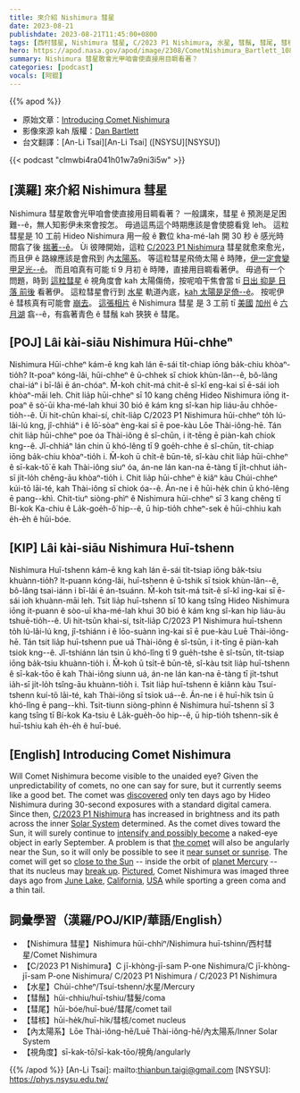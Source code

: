 ```yaml
---
title: 來介紹 Nishimura 彗星
date: 2023-08-21
publishdate: 2023-08-21T11:45:00+0800
tags: [西村彗星, Nishimura 彗星, C/2023 P1 Nishimura, 水星, 彗鬚, 彗尾, 彗核, 內太陽系, 視角度]
hero: https://apod.nasa.gov/apod/image/2308/CometNishimura_Bartlett_1080.jpg
summary: Nishimura 彗星敢會光甲咱會使直接用目睭看著？
categories: [podcast]
vocals: [阿錕]
---
```


{{% apod %}}

- 原始文章：[Introducing Comet Nishimura](https://apod.nasa.gov/apod/ap230821.html)
- 影像來源 kah 版權：[Dan Bartlett](https://www.astrobin.com/users/h2ologg/)
- 台文翻譯：[An-Li Tsai][An-Li Tsai] ([NSYSU][NSYSU])

{{< podcast "clmwbi4ra041h01w7a9ni3i5w" >}}

## [漢羅] 來介紹 Nishimura 彗星
Nishimura 彗星敢會光甲咱會使直接用目睭看著？
一般講來，彗星 ê 預測是足困難--ê，無人知影伊未來會按怎。
毋過這馬這个時期應該是會使臆看覓 leh。
這粒彗星是 10 工前 Hideo Nishimura 用一般 ê 數位 kha-mé-lah 開 30 秒 ê 感光時間翕了後 [揣著--ê][discovered]。
Ùi 彼陣開始，這粒 [C/2023 P1 Nishimura][C/2023 P1 Nishimura] 彗星就愈來愈光，而且伊 ê 路線應該是會飛到 內[太陽系][Solar System]。
等這粒彗星飛倚太陽 ê 時陣，[伊一定會變甲足光--ê][intensify and possibly become]。
而且咱真有可能 tī 9 月初 ê 時陣，直接用目睭看著伊。
毋過有一个問題，時到 [這粒彗星][the comet] ê 視角度會 kah 太陽傷倚，按呢咱干焦會當 tī [日出 抑是 日落 前後][near sunset or sunrise] 看著伊。
這粒彗星會行到 [水星][planet Mercury] 軌道內底，[kah 太陽是足倚--ê][close to the Sun]。
按呢伊 ê 彗核真有可能會 [崩去][break up]。
[這張相片][Pictured] ê Nishimura 彗星 是 3 工前 tī [美國][USA] [加州][California] ê [六月湖][June Lake] 翕--ê，有翕著青色 ê 彗鬚 kah 狹狹 ê 彗尾。

## [POJ] Lâi kài-siāu Nishimura Hūi-chheⁿ
Nishimura Hūi-chheⁿ kám-ē kng kah lán ē-sái ti̍t-chiap iōng ba̍k-chiu khòaⁿ-tio̍h?
It-poaⁿ kóng-lâi, hūi-chheⁿ ê ū-chhek sī chiok khùn-lân--ê, bô-lâng chai-iáⁿ i bī-lâi ē án-chóaⁿ.
M̄-koh chit-má chit-ê sî-kî eng-kai sī ē-sái ioh khòaⁿ-māi leh.
Chit lia̍p hūi-chheⁿ sī 10 kang chêng Hideo Nishimura iōng it-poaⁿ ê sò͘-ūi kha-mé-lah khui 30 bió ê kám kng sî-kan hip liáu-āu chhōe-tio̍h--ê.
Ùi hit-chūn khai-sí, chi̍t-lia̍p C/2023 P1 Nishimura hūi-chheⁿ to̍h lú-lâi-lú kng, jî-chhiáⁿ i ê lō͘-sòaⁿ èng-kai sī ē poe-kàu Lōe Thài-iông-hē.
Tán chit lia̍p hūi-chheⁿ poe óa Thài-iông ê sî-chūn, i it-tēng ē piàn-kah chiok kng--ê.
Jî-chhiáⁿ lán chin ū khó-lêng tī 9 goe̍h-chhe ê sî-chūn, ti̍t-chiap iōng ba̍k-chiu khòaⁿ-tio̍h i.
M̄-koh ū chi̍t-ê būn-tê, sî-kàu chit lia̍p hūi-chheⁿ ê sī-kak-tō͘ ē kah Thài-iông siuⁿ óa, án-ne lán kan-na ē-tàng tī ji̍t-chhut ia̍h-sī ji̍t-lo̍h chêng-āu khòaⁿ-tio̍h i.
Chit lia̍p hūi-chheⁿ ē kiâⁿ kàu Chúi-chheⁿ kúi-tō lāi-té, kah Thài-iông sī chiok óa--ê.
Án-ne i ê hūi-he̍k chin ū khó-lêng ē pang--khì.
Chit-tiuⁿ siòng-phìⁿ ê Nishimura hūi-chheⁿ sī 3 kang chêng tī Bí-kok Ka-chiu ê La̍k-goe̍h-ô͘ hip--ê, ū hip-tio̍h chheⁿ-sek ê hūi-chhiu kah e̍h-e̍h ê hūi-bóe.

## [KIP] Lâi kài-siāu Nishimura Huī-tshenn
Nishimura Huī-tshenn kám-ē kng kah lán ē-sái ti̍t-tsiap iōng ba̍k-tsiu khuànn-tio̍h?
It-puann kóng-lâi, huī-tshenn ê ū-tshik sī tsiok khùn-lân--ê, bô-lâng tsai-iánn i bī-lâi ē án-tsuánn.
M̄-koh tsit-má tsit-ê sî-kî ing-kai sī ē-sái ioh khuànn-māi leh.
Tsit lia̍p huī-tshenn sī 10 kang tsîng Hideo Nishimura iōng it-puann ê sòo-uī kha-mé-lah khui 30 bió ê kám kng sî-kan hip liáu-āu tshuē-tio̍h--ê.
Uì hit-tsūn khai-sí, tsi̍t-lia̍p C/2023 P1 Nishimura huī-tshenn to̍h lú-lâi-lú kng, jî-tshiánn i ê lōo-suànn ìng-kai sī ē pue-kàu Luē Thài-iông-hē.
Tán tsit lia̍p huī-tshenn pue uá Thài-iông ê sî-tsūn, i it-tīng ē piàn-kah tsiok kng--ê.
Jî-tshiánn lán tsin ū khó-lîng tī 9 gue̍h-tshe ê sî-tsūn, ti̍t-tsiap iōng ba̍k-tsiu khuànn-tio̍h i.
M̄-koh ū tsi̍t-ê būn-tê, sî-kàu tsit lia̍p huī-tshenn ê sī-kak-tōo ē kah Thài-iông siunn uá, án-ne lán kan-na ē-tàng tī ji̍t-tshut ia̍h-sī ji̍t-lo̍h tsîng-āu khuànn-tio̍h i.
Tsit lia̍p huī-tshenn ē kiânn kàu Tsuí-tshenn kuí-tō lāi-té, kah Thài-iông sī tsiok uá--ê.
Án-ne i ê huī-hi̍k tsin ū khó-lîng ē pang--khì.
Tsit-tiunn siòng-phìnn ê Nishimura huī-tshenn sī 3 kang tsîng tī Bí-kok Ka-tsiu ê La̍k-gue̍h-ôo hip--ê, ū hip-tio̍h tshenn-sik ê huī-tshiu kah e̍h-e̍h ê huī-bué.

## [English] Introducing Comet Nishimura
Will Comet Nishimura become visible to the unaided eye?
Given the unpredictability of comets, no one can say for sure, but it currently seems like a good bet.
The comet was [discovered][discovered] only ten days ago by Hideo Nishimura during 30-second exposures with a standard digital camera.
Since then, [C/2023 P1 Nishimura][C/2023 P1 Nishimura] has increased in brightness and its path across the inner [Solar System][Solar System] determined.
As the comet dives toward the Sun, it will surely continue to [intensify and possibly become][intensify and possibly become] a naked-eye object in early September.
A problem is that [the comet][the comet] will also be angularly near the Sun, so it will only be possible to see it [near sunset or sunrise][near sunset or sunrise].
The comet will get so [close to the Sun][close to the Sun] -- inside the orbit of [planet Mercury][planet Mercury] -- that its nucleus may [break up][break up].
[Pictured][Pictured], Comet Nishimura was imaged three days ago from [June Lake][June Lake], [California][California], [USA][USA] while sporting a green coma and a thin tail.

## 詞彙學習（漢羅/POJ/KIP/華語/English）
- 【Nishimura 彗星】Nishimura hūi-chhiⁿ/Nishimura huī-tshinn/西村彗星/Comet Nishimura
- 【C/2023 P1 Nishimura】C jī-khòng-jī-sam P-one Nishimura/C jī-khòng-jī-sam P-one Nishimura/ C/2023 P1 Nishimura / C/2023 P1 Nishimura
- 【水星】Chúi-chheⁿ/Tsuí-tshenn/水星/Mercury
- 【彗鬚】hūi-chhiu/huī-tshiu/彗髮/coma
- 【彗尾】hūi-bóe/huī-bué/彗尾/comet tail
- 【彗核】hūi-he̍k/huī-hi̍k/彗核/comet nucleus
- 【內太陽系】Lōe Thài-iông-hē/Luē Thài-iông-hē/內太陽系/Inner Solar System
- 【視角度】sī-kak-tō͘/sī-kak-tōo/視角/angularly

{{% /apod %}}
[An-Li Tsai]: mailto:thianbun.taigi@gmail.com
[NSYSU]: https://phys.nsysu.edu.tw/

[copyright]: https://apod.nasa.gov/apod/fap/lib/about_apod.html#srapply
[License]: https://creativecommons.org/licenses/by/2.0/

[discovered]:http://www.cbat.eps.harvard.edu/iau/cbet/005200/CBET005285.txt
[C/2023 P1 Nishimura]:https://www.universetoday.com/162802/comet-p1-nishimura-could-be-bright-over-the-next-few-weeks/
[Solar System]:https://solarsystem.nasa.gov/solar-system/our-solar-system/in-depth/
[intensify and possibly become]:http://aerith.net/comet/catalog/2023P1/2023P1.html
[the comet]:https://earthsky.org/tonight/new-comet-c-2023-p1-nishimura-bright-august-september-october-2023/
[near sunset or sunrise]:https://m.media-amazon.com/images/I/61MnQVQct8L._AC_UF894,1000_QL80_.jpg
[close to the Sun]:https://www.facebook.com/photo?fbid=700742702067209&set=a.419550426853106
[planet Mercury]:https://spaceplace.nasa.gov/all-about-mercury/
[break up]:https://apod.nasa.gov/apod/ap200416.html
[Pictured]:https://www.astrobin.com/t57un4/B/
[June Lake]:https://youtu.be/upj8BRfn0yU
[California]:https://en.wikipedia.org/wiki/California
[USA]:https://en.wikipedia.org/wiki/United_States
